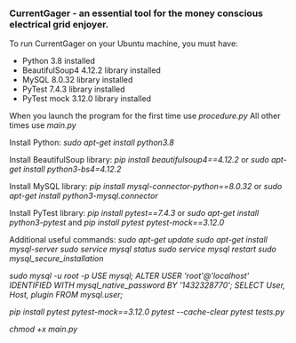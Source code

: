 ### CurrentGager - an essential tool for the money conscious electrical grid enjoyer.

To run CurrentGager on your Ubuntu machine, you must have:
- Python 3.8 installed
- BeautifulSoup4 4.12.2 library installed
- MySQL 8.0.32 library installed
- PyTest 7.4.3 library installed
- PyTest mock 3.12.0 library installed

When you launch the program for the first time use *procedure.py*
All other times use *main.py*

Install Python:
*sudo apt-get install python3.8*

Install BeautifulSoup library:
*pip install beautifulsoup4==4.12.2*
or
*sudo apt-get install python3-bs4=4.12.2*

Install MySQL library:
*pip install mysql-connector-python==8.0.32*
or
*sudo apt-get install python3-mysql.connector*

Install PyTest library:
*pip install pytest==7.4.3*
or
*sudo apt-get install python3-pytest*
and
*pip install pytest pytest-mock==3.12.0*


Additional useful commands:
*sudo apt-get update*
*sudo apt-get install mysql-server*
*sudo service mysql status*
*sudo service mysql restart*
*sudo mysql_secure_installation*

*sudo mysql -u root -p*
*USE mysql;*
*ALTER USER 'root'@'localhost' IDENTIFIED WITH mysql_native_password BY '1432328770';*
*SELECT User, Host, plugin FROM mysql.user;*

*pip install pytest pytest-mock==3.12.0*
*pytest --cache-clear*
*pytest tests.py*

*chmod +x main.py*
